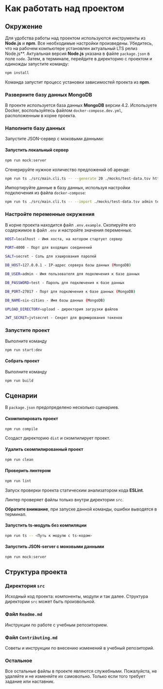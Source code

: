 # Как работать над проектом

## Окружение

Для удобства работы над проектом используются инструменты из **Node.js** и **npm**. Все необходимые настройки произведены. Убедитесь, что на рабочем компьютере установлен актуальный LTS релиз Node.js**. Актуальная версия **Node.js** указана в файле `package.json` в поле `node`. Затем, в терминале, перейдите в директорию с проектом и _единожды_ запустите команду:

```bash
npm install
```

Команда запустит процесс установки зависимостей проекта из **npm**.

### Разверните базу данных MongoDB

В проекте используется база данных **MongoDB** версии 4.2.
Используете Docker, воспользуйтесь файлом `docker-compose.dev.yml`, расположенным в корне проекта.

### Наполните базу данных
Запустите JSON-сервер с моковыми данными:

#### Запустить локальный сервер

```bash
npm run mock:server
```

Сгенерируйте нужное количество предложений об аренде:

```bash
npm run ts ./src/main.cli.ts -- --generate 20 ./mocks/test-data.tsv http://localhost:3100/api                                                                                     
```

Импортируйте данные в базу данных, используя настройки подключения из файла `docker-compose`:

```bash
npm run ts ./src/main.cli.ts -- --import ./mocks/test-data.tsv admin test localhost six-data secret                                                                                           
```


### Настройте переменные окружения

В корне проекта находится файл `.env.example`. Скопируйте его содержимое в файл `.env` и настройте значения переменных.


```bash
HOST=localhost - Имя хоста, на котором стартует сервер

PORT=4000 - Порт для входящих соединений

SALT=secret - Соль для хэширования паролей

DB_HOST=127.0.0.1 - IP-адрес сервера базы данных (MongoDB)

DB_USER=admin - Имя пользователя для подключения к базе данных

DB_PASSWORD=test - Пароль для подключения к базе данных

DB_PORT=27017 - Порт для подключения к базе данных (MongoDB)

DB_NAME=six-cities - Имя базы данных (MongoDB)

UPLOAD_DIRECTORY=upload - директория загрузки файлов

JWT_SECRET=jvtsecret - Секрет для формирования токенов

```


### Запустите проект

Выполните команду

```bash
npm run start:dev
```


#### Собрать проект
Выполните команду

```bash
npm run build
```

## Сценарии

В `package.json` предопределено несколько сценариев.

#### Скомпилировать проект

```bash
npm run compile
```

Создаст директорию `dist` и скомпилирует проект.

#### Удалить скомпилированный проект

```bash
npm run clean
```

#### Проверить линтером

```bash
npm run lint
```

Запуск проверки проекта статическим анализатором кода **ESLint**.

Линтер проверяет файлы только внутри директории `src`.

**Обратите внимание**, при запуске данной команды, ошибки выводятся в терминал.

#### Запустить ts-модуль без компиляции

```bash
npm run ts -- <Путь к модулю с ts-кодом>
```

#### Запустить JSON-server с моковыми данными

```bash
npm run mock:server
```

## Структура проекта

### Директория `src`

Исходный код проекта: компоненты, модули и так далее. Структура директории `src` может быть произвольной.

### Файл `Readme.md`

Инструкции по работе с учебным репозиторием.

### Файл `Contributing.md`

Советы и инструкции по внесению изменений в учебный репозиторий.

### Остальное

Все остальные файлы в проекте являются служебными. Пожалуйста, не удаляйте и не изменяйте их самовольно. Только если того требует задание или наставник.
